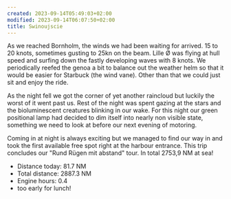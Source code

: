 ```yaml
---
created: 2023-09-14T05:49:03+02:00
modified: 2023-09-14T06:07:50+02:00
title: Swinoujscie
---
```


As we reached Bornholm, the winds we had been waiting for arrived. 15 to 20 knots, sometimes gusting to 25kn on the beam. Lille Ø was flying at hull speed and surfing down the fastly developing waves with 8 knots. We periodically reefed the genoa a bit to balance out the weather helm so that it would be easier for Starbuck (the wind vane). Other than that we could just sit and enjoy the ride. 

As the night fell we got the corner of yet another raincloud but luckily the worst of it went past us. Rest of the night was spent gazing at the stars and the bioluminescent creatures blinking in our wake. For this night our green positional lamp had decided to dim itself into nearly non visible state, something we need to look at before our next evening of motoring.

Coming in at night is always exciting but we managed to find our way in and took the first available free spot right at the harbour entrance. This trip concludes our "Rund Rügen mit abstand" tour. In total 2753,9 NM at sea!

* Distance today: 81.7 NM
* Total distance: 2887.3 NM
* Engine hours: 0.4
* too early for lunch!
